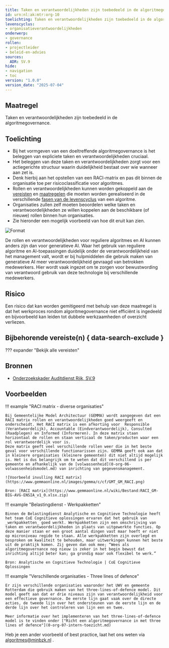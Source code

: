 ```yaml
---
title: Taken en verantwoordelijkheden zijn toebedeeld in de algoritmegovernance
id: urn:nl:ak:mtr:org-10
toelichting: Taken en verantwoordelijkheden zijn toebedeeld in de algoritmegovernance
levenscyclus:
- organisatieverantwoordelijkheden
onderwerp:
- governance
rollen:
- projectleider
- beleid-en-advies
sources:
  ADR: SV.9
hide:
- navigation
- toc
version: "1.0.0"
version_date: "2025-07-04"
---
```

<!-- tags -->

## Maatregel

Taken en verantwoordelijkheden zijn toebedeeld in de algoritmegovernance.

## Toelichting
- Bij het vormgeven van een doeltreffende algoritmegovernance is het beleggen van expliciete taken en verantwoordelijkheden cruciaal.
- Het beleggen van deze taken en verantwoordelijkheden zorgt voor een actiegerichte structuur waarin duidelijkheid bestaat over wie wanneer aan zet is.
- Denk hierbij aan het opstellen van een RACI-matrix en pas dit binnen de organisatie toe per risicoclassificatie voor algoritmes.
- Rollen en verantwoordelijkheden kunnen worden gekoppeld aan de [vereisten](../vereisten/index.md) en [maatregelen](../maatregelen/index.md) die moeten worden gerealiseerd in de verschillende [fasen van de levenscyclus](../../levenscyclus/over-de-levenscyclus.md) van een algoritme.
- Organisaties zullen zelf moeten beoordelen welke taken en verantwoordelijkheden ze willen koppelen aan de beschikbare (of nieuwe) rollen binnen hun organisaties.
- Zie hieronder een mogelijk voorbeeld van hoe dit eruit kan zien.

![Format](https://github.com/user-attachments/assets/3debe7b6-0c42-40f5-a366-9cc5cc90cd3e)

De rollen en verantwoordelijkheden voor reguliere algoritmes en AI kunnen anders zijn dan voor generatieve AI. Waar het gebruik van reguliere algoritme en Al-toepassingen duidelijk onder de verantwoordelijkheid van het management valt, wordt er bij hulpmiddelen die gebruik maken van generatieve AI meer verantwoordelijkheid gevraagd van betrokken medewerkers. Hier wordt vaak ingezet om te zorgen voor bewustwording van verantwoord gebruik van deze technologie bij verschillende medewerkers.

## Risico
<!-- vul hier het specifieke risico in dat kan worden gemitigeerd met behulp van deze maatregel -->
Een risico dat kan worden gemitigeerd met behulp van deze maatregel is dat het werkproces rondom algoritmegovernance niet efficiënt is ingedeeld en bijvoorbeeld kan leiden tot dubbele werkzaamheden of overzicht verliezen.


## Bijbehorende vereiste(n) { data-search-exclude }
<!-- Hier volgt een lijst met vereisten op basis van de in de metadata ingevulde vereiste -->

<!-- Let op! onderstaande regel met 'list_vereisten_on_maatregelen_page' niet weghalen! Deze maakt automatisch een lijst van bijbehorende verseisten op basis van de metadata  -->
??? expander "Bekijk alle vereisten"
    <!-- list_vereisten_on_maatregelen_page -->

## Bronnen
- [Onderzoekskader Auditdienst Rijk, SV.9](https://www.rijksoverheid.nl/documenten/rapporten/2023/07/11/onderzoekskader-algoritmes-adr-2023)

## Voorbeelden

!!! example "RACI matrix - diverse organisaties"

	Bij Gemeentelijke Model Architectuur (GEMMA) wordt aangegeven dat een RACI matrix rollen en verantwoordelijkheden goed weergeeft en onderscheidt. Het RACI matrix is een afkorting voor  Responsible (Verantwoordelijk), Accountable (Eindverantwoordelijk), Consulted (Raadplegen) en Informed (Informeren). In deze matrix staan horizontaal de rollen en staan verticaal de taken/producten waar een rol verantwoordelijk voor is.
	Deze matrix geeft veel verschillende rollen weer die in het beste geval voor verschillende functionarissen zijn. GEMMA geeft ook aan dat in kleinere organisaties (kleinere gemeenten) dit niet altijd mogelijk is. Het is dus belangrijk om te weten dat dit verschillend is per gemeente en afhankelijk van de [volwassenheid](0-org-06-volwassenheidsmodel.md) van inrichting van gegevensmanagement.

    ![Voorbeeld invulling RACI matrix](https://www.gemmaonline.nl/images/gemma/c/cf/GMT_GM_RACI.png)

	Bron: [RACI matrix](https://www.gemmaonline.nl/wiki/Bestand:RACI_GM-BIG-AVG-ENSIA_v1_0.xlsx.zip)


!!! example "Belastingdienst  - Werkpakketten"

	Binnen de Belastingdienst Analytische en Cognitieve Technologie heeft het team CoE Cognitieve oplossingen ervaren dat het gebruik van _werkpakketten_ goed werkt. Werkpakketten zijn een omschrijving van taken en verantwoordelijkheden in plaats van uitgewerkte functies. Op deze manier staan er een groot aantal dingen vast maar hoeft er niet op microniveau regide te staan. Alle werkpakketten zijn overlegd en besproken om kwaliteit te behouden, maar uitwerkingen kunnen het beste uit de praktijk komen. Zij geven dan ook mee; “Wees als algoritmegovernance nog nieuw is zeker in het begin bewust dat inrichting altijd beter kan; ga grondig maar ook flexibel te werk.”

	Bron: Analytische en Cognitieve Technologie | CoE Cognitieve Oplossingen


!!! example "Verschillende organisaties  - Three lines of defence"

	Er zijn verschillende organisaties waaronder het UWV en gemeente Rotterdam die gebruik maken van het three-lines-of-defence model. Dit model geeft aan dat er drie niveaus zijn van verantwoordelijkheid voor een effectieve governance. De eerste lijn gaat vaak over de directe acties, de tweede lijn over het ondersteunen van de eerste lijn en de derde lijn over het controleren van lijn een en twee.

    Meer informatie over het implementeren van het three-lines-of-defence model is te vinden onder ["Richt een algoritmegovernance in met three lines of defence"](0-org-07-intern-toezicht.md)


Heb je een ander voorbeeld of best practice, laat het ons weten via [algoritmes@minbzk.nl](mailto:algoritmes@minbzk.nl) .
